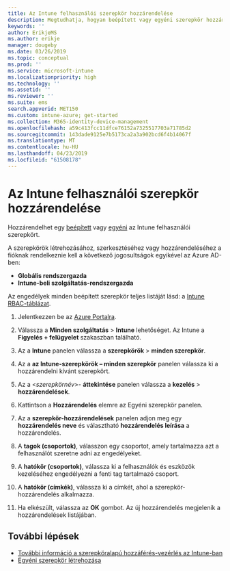 ```yaml
---
title: Az Intune felhasználói szerepkör hozzárendelése
description: Megtudhatja, hogyan beépített vagy egyéni szerepkör hozzárendelése egy felhasználóhoz, a Microsoft Intune-ban.
keywords: ''
author: ErikjeMS
ms.author: erikje
manager: dougeby
ms.date: 03/26/2019
ms.topic: conceptual
ms.prod: ''
ms.service: microsoft-intune
ms.localizationpriority: high
ms.technology: ''
ms.assetid: ''
ms.reviewer: ''
ms.suite: ems
search.appverid: MET150
ms.custom: intune-azure; get-started
ms.collection: M365-identity-device-management
ms.openlocfilehash: a59c413fcc11dfce76152a7325517703a71785d2
ms.sourcegitcommit: 143dade9125e7b5173ca2a3a902bcd6f4b14067f
ms.translationtype: MT
ms.contentlocale: hu-HU
ms.lasthandoff: 04/23/2019
ms.locfileid: "61508178"
---
```

# <a name="assign-a-role-to-an-intune-user"></a>Az Intune felhasználói szerepkör hozzárendelése

Hozzárendelhet egy [beépített](role-based-access-control.md#built-in-roles) vagy [egyéni](create-custom-role.md) az Intune felhasználói szerepkört.

A szerepkörök létrehozásához, szerkesztéséhez vagy hozzárendeléséhez a fióknak rendelkeznie kell a következő jogosultságok egyikével az Azure AD-ben:
- **Globális rendszergazda**
- **Intune-beli szolgáltatás-rendszergazda**

Az engedélyek minden beépített szerepkör teljes listáját lásd: a [Intune RBAC-táblázat](https://gallery.technet.microsoft.com/Intune-RBAC-table-2e3c9a1a).

1. Jelentkezzen be az [Azure Portalra](https://portal.azure.com).

2. Válassza a **Minden szolgáltatás** > **Intune** lehetőséget. Az Intune a **Figyelés + felügyelet** szakaszban található.

3. Az a **Intune** panelen válassza a **szerepkörök** > **minden szerepkör**.

4. Az a **az Intune-szerepkörök – minden szerepkör** panelen válassza ki a hozzárendelni kívánt szerepkört.

5. Az a <*szerepkörnév*>- **áttekintése** panelen válassza a **kezelés** > **hozzárendelések**.

6. Kattintson a **Hozzárendelés** elemre az Egyéni szerepkör panelen.

7. Az a **szerepkör-hozzárendelések** panelen adjon meg egy **hozzárendelés neve** és választható **hozzárendelés leírása** a hozzárendelés.

8. A **tagok (csoportok)**, válasszon egy csoportot, amely tartalmazza azt a felhasználót szeretne adni az engedélyeket.

9. A **hatókör (csoportok)**, válassza ki a felhasználók és eszközök kezeléséhez engedélyezni a fenti tag tartalmazó csoport.

10. A **hatókör (címkék)**, válassza ki a címkét, ahol a szerepkör-hozzárendelés alkalmazza.

11. Ha elkészült, válassza az **OK** gombot. Az új hozzárendelés megjelenik a hozzárendelések listájában.


## <a name="next-steps"></a>További lépések
- [További információ a szerepköralapú hozzáférés-vezérlés az Intune-ban](role-based-access-control.md)
- [Egyéni szerepkör létrehozása](create-custom-role.md)
